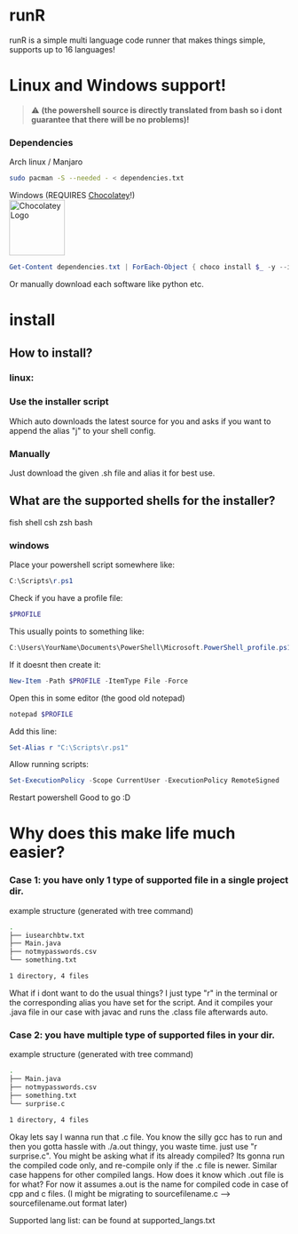 # runR
runR is a simple multi language code runner that makes things simple, supports up to 16 languages!
# Linux and Windows support! 
> ⚠️ **(the powershell source is directly translated from bash so i dont guarantee that there will be no problems)!** 

### Dependencies
Arch linux / Manjaro

```bash
sudo pacman -S --needed - < dependencies.txt
```
Windows (REQUIRES [Chocolatey](https://chocolatey.org/ "Package manager for Windows")!)
<br>
[<img src="https://img.chocolatey.org/logos/chocolatey.svg" alt="Chocolatey Logo" width="100"/>](https://chocolatey.org/)
```ps1
Get-Content dependencies.txt | ForEach-Object { choco install $_ -y --ignore-checksums }
```
Or manually download each software like python etc.

# install
## How to install?
### linux:
### Use the installer script 
Which auto downloads the latest source for you and asks if you want to append the alias "j" to your shell config.
### Manually
Just download the given .sh file and alias it for best use.
## What are the supported shells for the installer?
fish shell
csh
zsh
bash

### windows
Place your powershell script somewhere like:
```ps1
C:\Scripts\r.ps1
```
Check if you have a profile file:
```ps1
$PROFILE
```
This usually points to something like:
```ps1
C:\Users\YourName\Documents\PowerShell\Microsoft.PowerShell_profile.ps1
```
If it doesnt then create it:
```ps1
New-Item -Path $PROFILE -ItemType File -Force
```
Open this in some editor (the good old notepad)
```ps1
notepad $PROFILE
```
Add this line:
```ps1
Set-Alias r "C:\Scripts\r.ps1"
```
Allow running scripts:
```ps1
Set-ExecutionPolicy -Scope CurrentUser -ExecutionPolicy RemoteSigned
```
Restart powershell
Good to go :D


# Why does this make life much easier?
### Case 1: you have only 1 type of supported file in a single project dir.

example structure (generated with tree command)
```bash
.
├── iusearchbtw.txt
├── Main.java
├── notmypasswords.csv
└── something.txt

1 directory, 4 files
```
What if i dont want to do the usual things?
I just type "r" in the terminal or the corresponding alias you have set for the script.
And it compiles your .java file in our case with javac and runs the .class file afterwards auto.


### Case 2: you have multiple type of supported files in your dir.


example structure (generated with tree command)
```bash
.
├── Main.java
├── notmypasswords.csv
├── something.txt
└── surprise.c

1 directory, 4 files
```
Okay lets say I wanna run that .c file.
You know the silly gcc has to run and then you gotta hassle with ./a.out thingy, you waste time.
just use "r surprise.c".
You might be asking what if its already compiled? Its gonna run the compiled code only, and re-compile only if the .c file is newer.
Similar case happens for other compiled langs.
How does it know which .out file is for what? For now it assumes a.out is the name for compiled code in case of cpp and c files. (I might be migrating to sourcefilename.c --> sourcefilename.out format later)




Supported lang list: can be found at supported_langs.txt



